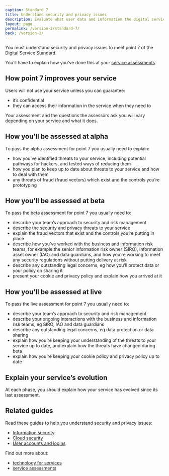 ```yaml
---
caption: Standard 7
title: Understand security and privacy issues
description: Evaluate what user data and information the digital service will be providing or storing and address the security level, legal responsibilities, privacy issues and risks associated with the service (consulting with experts where appropriate).
layout: page
permalink: /version-2/standard-7/
back: /version-2/
---
```


You must understand security and privacy issues to meet point 7 of the Digital Service Standard.

You’ll have to explain how you’ve done this at your [service assessments](https://www.gov.uk/service-manual/service-assessments/how-service-assessments-work).

## How point 7 improves your service

Users will not use your service unless you can guarantee:

- it’s confidential
- they can access their information in the service when they need to

Your assessment and the questions the assessors ask you will vary depending on your service and what it does.

## How you’ll be assessed at alpha

To pass the alpha assessment for point 7 you usually need to explain:

- how you’ve identified threats to your service, including potential pathways for hackers, and tested ways of reducing them
- how you plan to keep up to date about threats to your service and how to deal with them
- any threats of fraud (fraud vectors) which exist and the controls you’re prototyping

## How you’ll be assessed at beta

To pass the beta assessment for point 7 you usually need to:

- describe your team’s approach to security and risk management
- describe the security and privacy threats to your service
- explain the fraud vectors that exist and the controls you’re putting in place
- describe how you’ve worked with the business and information risk teams, for example the senior information risk owner (SIRO), information asset owner (IAO) and data guardians, and how you’re working to meet any security regulations without putting delivery at risk
- describe any outstanding legal concerns, eg how you’ll protect data or your policy on sharing it
- present your cookie and privacy policy and explain how you arrived at it

## How you’ll be assessed at live

To pass the live assessment for point 7 you usually need to:

- describe your team’s approach to security and risk management
- describe your ongoing interactions with the business and information risk teams, eg SIRO, IAO and data guardians
- describe any outstanding legal concerns, eg data protection or data sharing
- explain how you’re keeping your understanding of the threats to your service up to date, and explain how the threats have changed during beta
- explain how you’re keeping your cookie policy and privacy policy up to date

## Explain your service’s evolution

At each phase, you should explain how your service has evolved since its last assessment.

## Related guides

Read these guides to help you understand security and privacy issues:

- [Information security](https://www.gov.uk/service-manual/making-software/information-security.html)
- [Cloud security](https://www.gov.uk/service-manual/operations/cloud-security.html)
- [User accounts and logins](https://www.gov.uk/service-manual/design/user-accounts)

Find out more about:

- [technology for services](https://www.gov.uk/service-manual/technology)
- [service assessments](https://www.gov.uk/service-manual/service-assessments)
